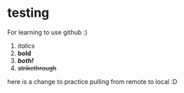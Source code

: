 # testing
For learning to use github :)

1. *italics*
2. **bold**
3. ***both!***
4. ~~strikethrough~~

here is a change to practice pulling from remote to local :D
